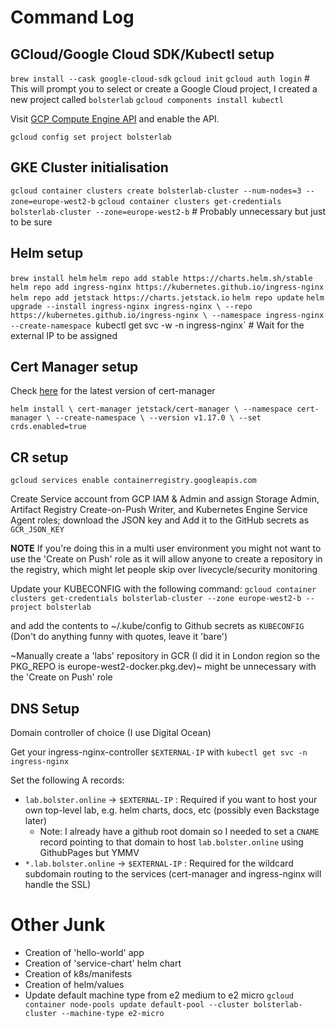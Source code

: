 # Command Log

## GCloud/Google Cloud SDK/Kubectl setup

`brew install --cask google-cloud-sdk`
`gcloud init`
`gcloud auth login` # This will prompt you to select or create a Google Cloud project, I created a new project called `bolsterlab`
`gcloud components install kubectl`
 
 Visit [GCP Compute Engine API](https://console.cloud.google.com/marketplace/product/google/compute.googleapis.com) and enable the API.

 `gcloud config set project bolsterlab`

 ## GKE Cluster initialisation
`gcloud container clusters create bolsterlab-cluster --num-nodes=3 --zone=europe-west2-b`
`gcloud container clusters get-credentials bolsterlab-cluster --zone=europe-west2-b` # Probably unnecessary but just to be sure

## Helm setup
`brew install helm`
`helm repo add stable https://charts.helm.sh/stable`
`helm repo add ingress-nginx https://kubernetes.github.io/ingress-nginx`
`helm repo add jetstack https://charts.jetstack.io`
`helm repo update`
`helm upgrade --install ingress-nginx ingress-nginx \
  --repo https://kubernetes.github.io/ingress-nginx \
  --namespace ingress-nginx --create-namespace
`kubectl get svc -w -n ingress-nginx` # Wait for the external IP to be assigned

## Cert Manager setup

Check [here](https://cert-manager.io/docs/installation/helm/#2-install-cert-manager) for the latest version of cert-manager

`
helm install \
  cert-manager jetstack/cert-manager \
  --namespace cert-manager \
  --create-namespace \
  --version v1.17.0 \
  --set crds.enabled=true
`

## CR setup
`gcloud services enable containerregistry.googleapis.com`

Create Service account from GCP IAM & Admin and assign Storage Admin, Artifact Registry Create-on-Push Writer, and Kubernetes Engine Service Agent roles; download the JSON key and Add it to the GitHub secrets as `GCR_JSON_KEY`

**NOTE** If you're doing this in a multi user environment you might not want to use the 'Create on Push' role as it will allow anyone to create a repository in the registry, which might let people skip over livecycle/security monitoring

Update your KUBECONFIG with the following command:
`gcloud container clusters get-credentials bolsterlab-cluster --zone europe-west2-b --project bolsterlab`

and add the contents to ~/.kube/config to Github secrets as `KUBECONFIG` (Don't do anything funny with quotes, leave it 'bare')

~Manually create a 'labs' repository in GCR (I did it in London region so the PKG_REPO is europe-west2-docker.pkg.dev)~ might be unnecessary with the 'Create on Push' role

## DNS Setup

Domain controller of choice (I use Digital Ocean)

Get your ingress-nginx-controller `$EXTERNAL-IP` with `kubectl get svc -n ingress-nginx`

Set the following A records:
- `lab.bolster.online` -> `$EXTERNAL-IP` : Required if you want to host your own top-level lab, e.g. helm charts, docs, etc (possibly even Backstage later)
  - Note: I already have a github root domain so I needed to set a `CNAME` record pointing to that domain to host `lab.bolster.online` using GithubPages but YMMV
- `*.lab.bolster.online` -> `$EXTERNAL-IP` : Required for the wildcard subdomain routing to the services (cert-manager and ingress-nginx will handle the SSL)

# Other Junk
* Creation of 'hello-world' app
* Creation of 'service-chart' helm chart
* Creation of k8s/manifests
* Creation of helm/values
* Update default machine type from e2 medium to e2 micro  `gcloud container node-pools update default-pool --cluster bolsterlab-cluster --machine-type e2-micro`